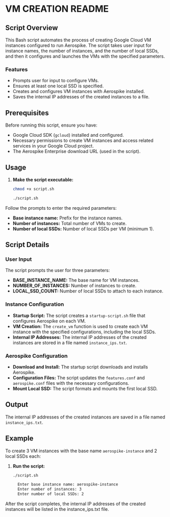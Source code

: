 # VM CREATION README

## Script Overview

This Bash script automates the process of creating Google Cloud VM instances configured to run Aerospike. The script takes user input for instance names, the number of instances, and the number of local SSDs, and then it configures and launches the VMs with the specified parameters.

### Features
- Prompts user for input to configure VMs.
- Ensures at least one local SSD is specified.
- Creates and configures VM instances with Aerospike installed.
- Saves the internal IP addresses of the created instances to a file.

## Prerequisites

Before running this script, ensure you have:

- Google Cloud SDK (`gcloud`) installed and configured.
- Necessary permissions to create VM instances and access related services in your Google Cloud project.
- The Aerospike Enterprise download URL (used in the script).

## Usage

1. **Make the script executable:**

   ```bash
   chmod +x script.sh
    ```
    ```bash
   ./script.sh
    ```

Follow the prompts to enter the required parameters:

- **Base instance name:** Prefix for the instance names.
- **Number of instances:** Total number of VMs to create.
- **Number of local SSDs:** Number of local SSDs per VM (minimum 1).

## Script Details

### User Input

The script prompts the user for three parameters:

- **BASE_INSTANCE_NAME:** The base name for VM instances.
- **NUMBER_OF_INSTANCES:** Number of instances to create.
- **LOCAL_SSD_COUNT:** Number of local SSDs to attach to each instance.

### Instance Configuration

- **Startup Script:** The script creates a `startup-script.sh` file that configures Aerospike on each VM.
- **VM Creation:** The `create_vm` function is used to create each VM instance with the specified configurations, including the local SSDs.
- **Internal IP Addresses:** The internal IP addresses of the created instances are stored in a file named `instance_ips.txt`.

### Aerospike Configuration

- **Download and Install:** The startup script downloads and installs Aerospike.
- **Configuration Files:** The script updates the `features.conf` and `aerospike.conf` files with the necessary configurations.
- **Mount Local SSD:** The script formats and mounts the first local SSD.

## Output

The internal IP addresses of the created instances are saved in a file named `instance_ips.txt`.

## Example

To create 3 VM instances with the base name `aerospike-instance` and 2 local SSDs each:

1. **Run the script:**
   ```bash
   ./script.sh
   ```

    ```bash
      Enter base instance name: aerospike-instance 
      Enter number of instances: 3
      Enter number of local SSDs: 2
    ```

After the script completes, the internal IP addresses of the created instances will be listed in the instance_ips.txt file.




